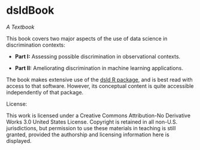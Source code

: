 # dsldBook
*A Textbook* 


This book covers two major aspects of the use of data science in
discrimination contexts:

* **Part I:**  Assessing possible discrimination in observational
  contexts.

* **Part II:** Ameliorating discrimination in machine learning
  applications.

The book makes extensive use of the [dsld R
package](https://github.com/matloff/dsld), and is best read with access
to that software. However, its conceptual content is quite accessible
independently of that package.

License:

This work is licensed under a Creative Commons Attribution-No Derivative Works 3.0 United States License. Copyright is retained in all non-U.S. jurisdictions, but permission to use these materials in teaching is still granted, provided the authorship and licensing information here is displayed. 


